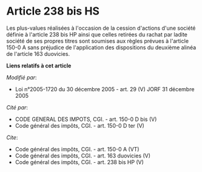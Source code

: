 # Article 238 bis HS

Les plus-values réalisées à l'occasion de la cession d'actions d'une société définie à l'article 238 bis HP ainsi que celles
retirées du rachat par ladite société de ses propres titres sont soumises aux règles prévues à l'article 150-0 A sans
préjudice de l'application des dispositions du deuxième alinéa de l'article 163 duovicies.

**Liens relatifs à cet article**

_Modifié par_:

  - Loi n°2005-1720 du 30 décembre 2005 - art. 29 (V) JORF 31 décembre 2005

_Cité par_:

  - CODE GENERAL DES IMPOTS, CGI. - art. 150-0 D bis (V)
  - Code général des impôts, CGI. - art. 150-0 D ter (V)

_Cite_:

  - Code général des impôts, CGI. - art. 150-0 A (VT)
  - Code général des impôts, CGI. - art. 163 duovicies (V)
  - Code général des impôts, CGI. - art. 238 bis HP (V)
